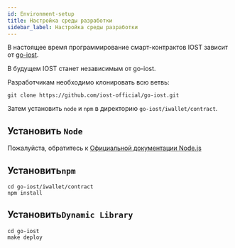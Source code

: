 ```yaml
---
id: Environment-setup
title: Настройка среды разработки
sidebar_label: Настройка среды разработки
---
```


В настоящее время программирование смарт-контрактов IOST зависит от [go-iost](https://github.com/iost-official/go-iost).

В будущем IOST станет независимым от go-iost.

Разработчикам необходимо клонировать всю ветвь:

```shell
git clone https://github.com/iost-official/go-iost.git
```

Затем установить `node` и `npm` в директорию `go-iost/iwallet/contract`.

## Установить ```Node```

Пожалуйста, обратитесь к  [Официальной документации Node.js](https://nodejs.org/en/download/package-manager/#macos)

## Установить```npm```

```git
cd go-iost/iwallet/contract
npm install
```

## Установить```Dynamic Library```

```git
cd go-iost
make deploy
```
